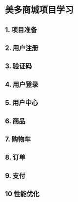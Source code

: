 # 美多商城项目学习


## 1. 项目准备


## 2. 用户注册


## 3. 验证码


## 4. 用户登录


## 5. 用户中心


## 6. 商品


## 7. 购物车


## 8. 订单


## 9. 支付


## 10 性能优化

